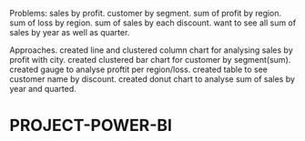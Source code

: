 Problems: sales by profit.
customer by segment.
sum of profit by region.
sum of loss by region.
sum of sales by each discount.
want to see all sum of sales by year as well as quarter.

Approaches.
created line and clustered column chart for analysing sales by profit with city.
created clustered bar chart for customer by segment(sum).
created gauge to analyse proftit per region/loss.
created table to see customer name by discount.
created donut chart to analyse sum of sales by year and quarted.
# PROJECT-POWER-BI
